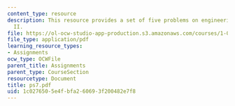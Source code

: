 ```yaml
---
content_type: resource
description: This resource provides a set of five problems on engineering mechanics
  II.
file: https://ol-ocw-studio-app-production.s3.amazonaws.com/courses/1-060-engineering-mechanics-ii-spring-2006/1c0276505e4fbfa260693f200482e7f8_ps7.pdf
file_type: application/pdf
learning_resource_types:
- Assignments
ocw_type: OCWFile
parent_title: Assignments
parent_type: CourseSection
resourcetype: Document
title: ps7.pdf
uid: 1c027650-5e4f-bfa2-6069-3f200482e7f8
---
```

